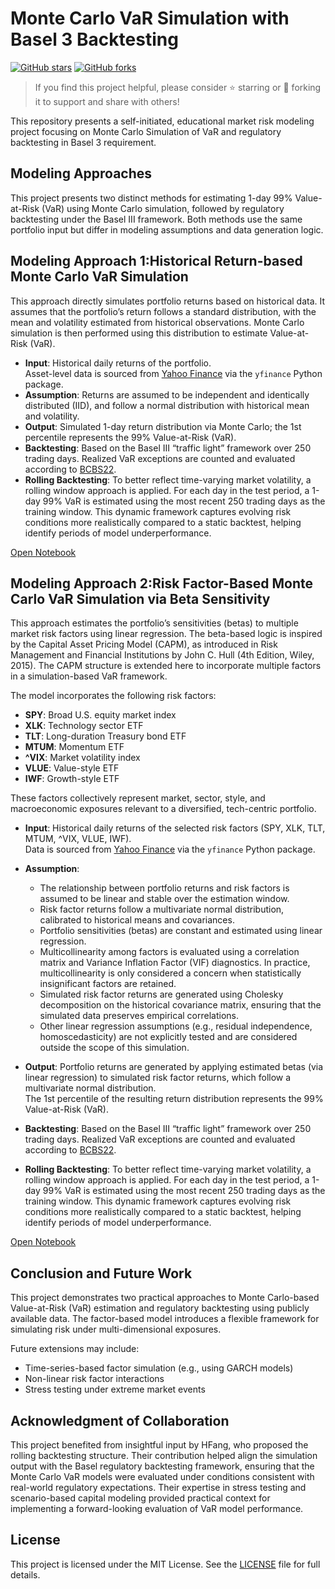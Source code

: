 
# Monte Carlo VaR Simulation with Basel 3 Backtesting

[![GitHub stars](https://img.shields.io/github/stars/Chengyueminga/MarketRisk_VaR?style=social)](https://github.com/Chengyueminga/MarketRisk_VaR/stargazers)
[![GitHub forks](https://img.shields.io/github/forks/Chengyueminga/MarketRisk_VaR?style=social)](https://github.com/Chengyueminga/MarketRisk_VaR/network/members)

>  If you find this project helpful, please consider ⭐️ starring or 🍴 forking it to support and share with others!

This repository presents a self-initiated, educational market risk modeling project focusing on Monte Carlo Simulation of VaR and regulatory backtesting in Basel 3 requirement.

## Modeling Approaches
This project presents two distinct methods for estimating 1-day 99% Value-at-Risk (VaR) using Monte Carlo simulation, followed by regulatory backtesting under the Basel III framework. Both methods use the same portfolio input but differ in modeling assumptions and data generation logic.

## Modeling Approach 1:Historical Return-based Monte Carlo VaR Simulation

This approach directly simulates portfolio returns based on historical data. It assumes that the portfolio’s return follows a standard distribution, with the mean and volatility estimated from historical observations. Monte Carlo simulation is then performed using this distribution to estimate Value-at-Risk (VaR).

- **Input**: Historical daily returns of the portfolio.  
  Asset-level data is sourced from [Yahoo Finance](https://finance.yahoo.com/) via the `yfinance` Python package.
- **Assumption**: Returns are assumed to be independent and identically distributed (IID), and follow a normal distribution with historical mean and volatility.
- **Output**: Simulated 1-day return distribution via Monte Carlo; the 1st percentile represents the 99% Value-at-Risk (VaR).
- **Backtesting**: Based on the Basel III “traffic light” framework over 250 trading days. Realized VaR exceptions are counted and evaluated according to [BCBS22](https://www.bis.org/publ/bcbs22.pdf).
- **Rolling Backtesting**: To better reflect time-varying market volatility, a rolling window approach is applied. For each day in the test period, a 1-day 99% VaR is estimated using the most recent 250 trading days as the training window. This dynamic framework captures evolving risk conditions more realistically compared to a static backtest, helping identify periods of model underperformance.
  
[Open Notebook](https://github.com/Chengyueminga/MarketRisk_VaR/blob/main/Basel3-VaR-Backtest_Monte-Carlo-Simulation.ipynb)

## Modeling Approach 2:Risk Factor-Based Monte Carlo VaR Simulation via Beta Sensitivity

This approach estimates the portfolio’s sensitivities (betas) to multiple market risk factors using linear regression. The beta-based logic is inspired by the Capital Asset Pricing Model (CAPM), as introduced in Risk Management and Financial Institutions by John C. Hull (4th Edition, Wiley, 2015). The CAPM structure is extended here to incorporate multiple factors in a simulation-based VaR framework.

The model incorporates the following risk factors:

- **SPY**: Broad U.S. equity market index  
- **XLK**: Technology sector ETF  
- **TLT**: Long-duration Treasury bond ETF  
- **MTUM**: Momentum ETF  
- **^VIX**: Market volatility index  
- **VLUE**: Value-style ETF  
- **IWF**: Growth-style ETF

These factors collectively represent market, sector, style, and macroeconomic exposures relevant to a diversified, tech-centric portfolio.

- **Input**: Historical daily returns of the selected risk factors (SPY, XLK, TLT, MTUM, ^VIX, VLUE, IWF).  
  Data is sourced from [Yahoo Finance](https://finance.yahoo.com/) via the `yfinance` Python package.

- **Assumption**:  
  - The relationship between portfolio returns and risk factors is assumed to be linear and stable over the estimation window.  
  - Risk factor returns follow a multivariate normal distribution, calibrated to historical means and covariances.  
  - Portfolio sensitivities (betas) are constant and estimated using linear regression.  
  - Multicollinearity among factors is evaluated using a correlation matrix and Variance Inflation Factor (VIF) diagnostics. In practice, multicollinearity is only considered a concern when statistically insignificant factors are retained.
  - Simulated risk factor returns are generated using Cholesky decomposition on the historical covariance matrix, ensuring that the simulated data preserves empirical correlations.
  - Other linear regression assumptions (e.g., residual independence, homoscedasticity) are not explicitly tested and are considered outside the scope of this simulation.
    
- **Output**: Portfolio returns are generated by applying estimated betas (via linear regression) to simulated risk factor returns, which follow a multivariate normal distribution.  
  The 1st percentile of the resulting return distribution represents the 99% Value-at-Risk (VaR).

- **Backtesting**: Based on the Basel III “traffic light” framework over 250 trading days. Realized VaR exceptions are counted and evaluated according to [BCBS22](https://www.bis.org/publ/bcbs22.pdf).

- **Rolling Backtesting**: To better reflect time-varying market volatility, a rolling window approach is applied. For each day in the test period, a 1-day 99% VaR is estimated using the most recent 250 trading days as the training window. This dynamic framework captures evolving risk conditions more realistically compared to a static backtest, helping identify periods of model underperformance.
 
[Open Notebook](https://github.com/Chengyueminga/MarketRisk_VaR/blob/main/Beta-Based%20Risk%20Factor%20VaR%20Simulation%20for%20Basel%20III%20Backtesting%20.ipynb)


## Conclusion and Future Work

This project demonstrates two practical approaches to Monte Carlo-based Value-at-Risk (VaR) estimation and regulatory backtesting using publicly available data. The factor-based model introduces a flexible framework for simulating risk under multi-dimensional exposures.

Future extensions may include:
- Time-series-based factor simulation (e.g., using GARCH models)
- Non-linear risk factor interactions
- Stress testing under extreme market events

## Acknowledgment of Collaboration

This project benefited from insightful input by HFang, who proposed the rolling backtesting structure. Their contribution helped align the simulation output with the Basel regulatory backtesting framework, ensuring that the Monte Carlo VaR models were evaluated under conditions consistent with real-world regulatory expectations.
Their expertise in stress testing and scenario-based capital modeling provided practical context for implementing a forward-looking evaluation of VaR model performance.

## License

This project is licensed under the MIT License. 
See the [LICENSE](LICENSE) file for full details.
